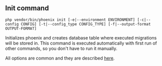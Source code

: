 ## Init command
`php vendor/bin/phoenix init [-e|--environment ENVIRONMENT] [-c|--config CONFIG] [-t|--config_type CONFIG_TYPE] [-f|--output-format OUTPUT-FORMAT]`

Initializes phoenix and creates database table where executed migrations will be stored in. This command is executed automatically with first run of other commands, so you don't have to run it manually.

All options are common and they are described [here](commands.md).
